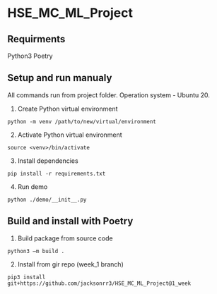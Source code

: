 # HSE_MC_ML_Project


## Requirments

Python3
Poetry

## Setup and run manualy

All commands run from project folder. Operation system - Ubuntu 20. 

1. Create Python virtual environment

```python -m venv /path/to/new/virtual/environment```

2. Activate Python virtual environment

```source <venv>/bin/activate```

3. Install dependencies

```pip install -r requirements.txt```

4. Run demo

```python ./demo/__init__.py ```

## Build and install with Poetry

1. Build package from source code

```python3 –m build .```

2. Install from gir repo (week_1 branch)

```pip3 install git+https://github.com/jacksonrr3/HSE_MC_ML_Project@1_week```
